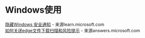 # Windows使用

[隐藏Windows 安全通知](https://learn.microsoft.com/zh-cn/windows/security/operating-system-security/system-security/windows-defender-security-center/wdsc-hide-notifications#:~:text=%E4%BD%BF%E7%94%A8%E7%BB%84%E7%AD%96%E7%95%A5%E9%9A%90%E8%97%8F%E6%89%80%E6%9C%89%E9%80%9A%E7%9F%A5%201%20%E5%9C%A8%E7%BB%84%E7%AD%96%E7%95%A5%E7%AE%A1%E7%90%86%E8%AE%A1%E7%AE%97%E6%9C%BA%E4%B8%8A%EF%BC%8C%E6%89%93%E5%BC%80%20%E7%BB%84%E7%AD%96%E7%95%A5%E7%AE%A1%E7%90%86%E6%8E%A7%E5%88%B6%E5%8F%B0%20%EF%BC%8C%E5%8F%B3%E9%94%AE%E5%8D%95%E5%87%BB%E8%A6%81%E9%85%8D%E7%BD%AE%E7%9A%84%E7%BB%84%E7%AD%96%E7%95%A5%E5%AF%B9%E8%B1%A1%EF%BC%8C%E7%84%B6%E5%90%8E%E9%80%89%E6%8B%A9%E2%80%9C%20%E7%BC%96%E8%BE%91%20%E2%80%9D%E3%80%82%202,%E5%90%AF%E7%94%A8%20%E3%80%82%20%E9%80%89%E6%8B%A9%E2%80%9C%E7%A1%AE%E5%AE%9A%E2%80%9D%20%E3%80%82%205%20%E4%BB%A5%E6%AD%A3%E5%B8%B8%E6%96%B9%E5%BC%8F%E9%83%A8%E7%BD%B2%E6%9B%B4%E6%96%B0%E7%9A%84%20GPO%20%E3%80%82) - 来源learn.microsoft.com  
[如何关闭edge文件下载扫描和风险提示](https://answers.microsoft.com/zh-hans/windows/forum/all/%E5%A6%82%E4%BD%95%E5%85%B3%E9%97%ADedge%E6%96%87/c88c1940-c999-4568-b96c-7484767eaf72) - 来源answers.microsoft.com  
